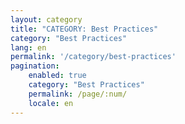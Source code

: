 ```yaml
---
layout: category
title: "CATEGORY: Best Practices"
category: "Best Practices"
lang: en
permalink: '/category/best-practices'
pagination:
    enabled: true
    category: "Best Practices"
    permalink: /page/:num/
    locale: en
---
```


